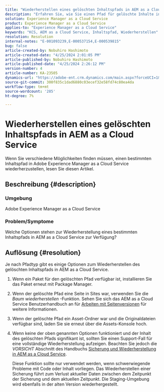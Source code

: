 ```yaml
---
title: "Wiederherstellen eines gelöschten Inhaltspfads in AEM as a Cloud Service"
description: "Erfahren Sie, wie Sie einen Pfad für gelöschte Inhalte in Adobe Experience Manager as a Cloud Service wiederherstellen."
solution: Experience Manager as a Cloud Service
product: Experience Manager as a Cloud Service
applies-to: "Experience Manager as a Cloud Service"
keywords: "KCS, AEM as a Cloud Service, Inhaltspfad, Wiederherstellen"
resolution: Resolution
internal-notes: "E-001093239,E-000537154,E-000539815"
bug: false
article-created-by: Nobuhiro Hashimoto
article-created-date: "4/25/2024 2:01:05 PM"
article-published-by: Nobuhiro Hashimoto
article-published-date: "4/25/2024 2:26:12 PM"
version-number: 4
article-number: KA-23505
dynamics-url: "https://adobe-ent.crm.dynamics.com/main.aspx?forceUCI=1&pagetype=entityrecord&etn=knowledgearticle&id=c7dcc23d-0c03-ef11-a1fe-6045bd006704"
source-git-commit: 300f835c1dad6880c03ecef32e58fd74c80ea4da
workflow-type: tm+mt
source-wordcount: '285'
ht-degree: 7%

---
```


# Wiederherstellen eines gelöschten Inhaltspfads in AEM as a Cloud Service


Wenn Sie verschiedene Möglichkeiten finden müssen, einen bestimmten Inhaltspfad in Adobe Experience Manager as a Cloud Service wiederherzustellen, lesen Sie diesen Artikel.

## Beschreibung {#description}


### <b>Umgebung</b>

Adobe Experience Manager as a Cloud Service



### <b>Problem/Symptome</b>

Welche Optionen stehen zur Wiederherstellung eines bestimmten Inhaltspfads in AEM as a Cloud Service zur Verfügung?


## Auflösung {#resolution}


Je nach Pfadtyp gibt es einige Optionen zum Wiederherstellen des gelöschten Inhaltspfads in AEM as a Cloud Service.

1. Wenn ein Paket für den gelöschten Pfad verfügbar ist, installieren Sie das Paket erneut mit Package Manager.


2. Wenn der gelöschte Pfad eine Seite in Sites war, verwenden Sie die *Baum wiederherstellen* -Funktion. Sehen Sie sich das AEM as a Cloud Service Benutzerhandbuch an für [Arbeiten mit Seitenversionen](https://experienceleague.adobe.com/docs/experience-manager-cloud-service/content/sites/authoring/features/page-versions.html) für weitere Informationen.


3. Wenn der gelöschte Pfad ein Asset-Ordner war und die Originaldateien verfügbar sind, laden Sie sie erneut über die Assets-Konsole hoch.


4. Wenn keine der oben genannten Optionen funktioniert und der Inhalt des gelöschten Pfads signifikant ist, sollten Sie einen Support-Fall für eine vollständige Wiederherstellung aufzeigen. Beachten Sie jedoch die *VORSICHT* Abschnitt des Handbuchs [Sicherung und Wiederherstellung in AEM as a Cloud Service](https://experienceleague.adobe.com/docs/experience-manager-cloud-service/content/operations/backup.html?lang=de).

   Diese Funktion sollte nur verwendet werden, wenn schwerwiegende Probleme mit Code oder Inhalt vorliegen. Das Wiederherstellen einer Sicherung führt zum Verlust aktueller Daten zwischen dem Zeitpunkt der Sicherung und dem aktuellen Zeitpunkt. Die Staging-Umgebung wird ebenfalls in der alten Version wiederhergestellt.

